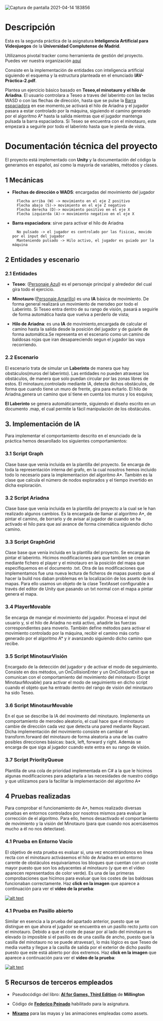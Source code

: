 ![Captura de pantalla 2021-04-14 183856](https://user-images.githubusercontent.com/48771457/114747294-f9deba00-9d50-11eb-8b26-2bfd2f9f0632.png)
# Descripción
Esta es la segunda práctica de la asignatura **Inteligencia Artificial para Videojuegos** de la **Universidad Complutense de Madrid**. 

Utilizamos pivotal tracker como herramienta de gestión del proyecto. Puedes ver nuestra organización [aquí](https://www.pivotaltracker.com/n/projects/2490634)

Consiste en la implementación de entidades con inteligencia artificial siguiendo el esquema y la estructura planteada en el enunciado **IAV-Práctica-2.pdf**.

Plantea un ejercicio básico basado en **Teseo,el minotauro y el hilo de Ariadna**. El usuario controlara a Teseo a traves del laberinto con las teclas WASD o con las flechas de dirección, hasta que se pulse la <u>Barra espaciadora</u> en ese momento,se activará el hilo de Ariadna y el jugador pasara a estar controlado por la máquina, siguiendo el camino generado por el algoritmo A* hasta la salida mientras que el jugador mantenga pulsada la barra espaciadora.
Si Teseo se encuentra con el minotauro, este empezará a seguirle por todo el laberinto hasta que le pierda de vista.

# Documentación técnica del proyecto

El proyecto está implementado con **Unity** y la documentación del código la generamos en español, así como la mayoría de variables, métodos y clases.

## 1 Mecánicas
- **Flechas de dirección o WADS**: encargadas del movimiento del jugador

        Flecha arriba (W) -> movimiento en el eje Z positivo
        Flecha abajo (S)-> movimiento en el eje Z negativo
        Flecha derecha (D)-> movimiento positivo en el eje X
        Flecha izquierda (A)-> movimiento negativo en el eje X

- **Barra espaciadora**: sirve para activar el hilo de Ariadna

        No pulsado -> el jugador es controlado por las fisicas, movido por el input del jugador
        Manteniendo pulsado -> Hilo activo, el jugador es guiado por la máquina

## 2 Entidades y escenario

### 2.1 Entidades
- **Teseo**: (<u>Personaje Azul</u>) es el personaje principal y alrededor del cual gira todo el ejercicio. 

- **Minotauro**:(<u>Personaje Amarillo</u>) es una **IA** básica de movimiento. De forma general realizará un movimiento de merodeo por todo el Laberinto. Si Teseo entra dentro de su rango de visión, pasará a seguirle de forma automática hasta que vuelva a perderlo de vista; 

- **Hilo de Ariadna**: es una **IA** de movimiento,encargada de calcular el camino hasta la salida desde la posición del jugador y de guiarle de forma automática.Se representa en el escenario como un camino de baldosas rojas que iran desapareciendo segun el jugador las vaya recorriendo.


### 2.2 Escenario

El escenario trata de simular un **Laberinto** de manera que hay obstáculos(muros del laberinto). Las entidades no pueden atravesar los obstáculos, de manera que solo puedan circular por las zonas libres de estos. El minotauro,controlado mediante IA, detecta dichos obstáculos, de forma que cuando tiene un muro de frente, gira para evitarlo.
El hilo de Ariadna,genera un camino que sí tiene en cuenta los muros y los esquiva;

**El Laberinto** se genera automáticamente, siguiendo el diseño escrito en un documento .map, el cual permite la fácil manipulación de los obstáculos.

## 3. Implementación de **IA**

Para implementar el comportamiento descrito en el enunciado de la práctica hemos desarollado los siguientes comportamientos:

### 3.1 Script Graph
Clase base que venía incluida en la plantilla del proyecto. Se encarga de toda la representación interna del grafo, en la cual nosotros hemos incluido todo lo necesario para la implementacion del algoritmo A*. También es la clase que calcula el número de nodos explorados y el tiempo invertido en dicha exploración.

### 3.2 Script Ariadna
Clase base que venía incluida en la plantilla del proyecto a la cual se le han realizado algunos cambios. Es la encargada de llamar al algoritmo A*, de pintar el camino, de borrarlo y de avisar al jugador de cuando se ha activado el hilo para que así avance de forma cinemática siguiendo dicho camino.


### 3.3 Script GraphGrid
Clase base que venía incluida en la plantilla del proyecto. Se encarga de pintar el laberinto. Hicimos modificaciones para que tambien se crearan mediante fichero el player y el minotauro en la posición del mapa que especifiquemos en el documento .txt. Otra de las modificaciones que implementamos fue una nueva lectura de ficheros de mapas puesto que al hacer la build nos daban problemas en la localización de los assets de los mapas. Para ello usamos un objeto de la clase TextAsset configurable a través del editor de Unity que pasando un txt normal con el mapa a pintar genera el mapa.

### 3.4 PlayerMovable
Se encarga de manejar el movimiento del jugador. Procesa el input del usuario y, si el hilo de Ariadna no está activo, añadirle las fuerzas correspondientes para moverlo. También define métodos para activar el movimiento controlado por la máquina, recibir el camino más corto generado por el algoritmo A* y ir avanzando siguiendo dicho camino que recibe.

### 3.5 Script MinotaurVisión
Encargado de la detección del jugador y de activar el modo de seguimiento. Consiste en dos métodos, un OnCollisionEnter y un OnCollisionExit que se comunican con el comportamiento del movimiento del minotauro (Script MinotaurMovable) para activar el modo de seguimiento en dicho script cuando el objeto que ha entrado dentro del rango de visión del minotauro ha sido Teseo.

### 3.6 Script MinotaurMovable
En el que se describe la IA del movimento del minotauro. Implementa un comportamiento de merodeo aleatorio, el cual hace que el minotauro cambie de dirección cada vez que detecta una pared mediante Raycast. Dicha implementación del movimiento consiste en cambiar el transform.forward del minotauro de forma aleatoria a una de las cuatro posibles direcciones básicas: back, left, forward y right. Además se encarga de que siga al jugador cuando este entra en su rango de visión.

### 3.7 Script PriorityQueue
Plantilla de una cola de prioridad implementada en C# a la que le hicimos algunas modificaciones para adaptarla a las necesidades de nuestro código y que utilizamos para la facilitar la implementación del algoritmo A*

## 4 Pruebas realizadas

Para comprobar el funcionamiento de A*, hemos realizado diversas pruebas en entornos controlados por nosotros mismos para evaluar la corrección de el algoritmo. Para ello, hemos desactivado el comportamiento de movimiento y la visión del Minotauro (para que cuando nos acercásemos mucho a él no nos detectase).

### 4.1 Prueba en Entorno Vacío

El objetivo de esta prueba es evaluar si, una vez encontrándonos en línea recta con el minotauro activásemos el hilo de Ariadna en un entorno carente de obstáculos esquivaríamos los bloques que cuentan con un coste mayor puesto que son los adyacentes al minotauro (y que en el vídeo aparecen representados de color verde). Es una de las primeras comprobaciones que hicimos para evaluar que los costes de las baldosas funcionaban correctamente. Haz **click en la imagen** que aparece a continuación para ver el **vídeo de la prueba**:

[![alt text](http://img.youtube.com/vi/QxFtuxsBPC8/0.jpg)](https://www.youtube.com/watch?v=QxFtuxsBPC8&ab_channel=IA_UCM_Tester "Click para ir al video: Prueba: Entorno Vacío")

### 4.1 Prueba en Pasillo abierto

Similar en esencia a la prueba del apartado anterior, puesto que se distingue en que ahora el jugador se encuentra en un pasillo recto junto con el minotauro. Debido a que el coste de pasar por al lado del minotauro es elevado (o imposible si el pasillo es de una casilla de ancho, puesto que la casilla del minotauro no se puede atravesar), lo más lógico es que Teseo de media vuelta y llegue a la casilla de salida por el exterior de dicho pasillo puesto que este está abierto por dos extremos. Haz **click en la imagen** que aparece a continuación para ver el **vídeo de la prueba**:

[![alt text](http://img.youtube.com/vi/XORXvt9_bjg/0.jpg)](https://youtu.be/XORXvt9_bjg "Click para ir al video: Prueba: Pasillo abierto")

## 5 Recursos de terceros empleados
- Pseudocódigo del libro: [**AI for Games, Third Edition**](https://ebookcentral.proquest.com/lib/universidadcomplutense-ebooks/detail.action?docID=5735527) de **Millington**

- Código de [**Federico Peinado**](https://github.com/federicopeinado) habilitado para la asignatura.

- [**Mixamo**](https://www.mixamo.com/) para las mayas y las animaciones empleadas como assets. 
